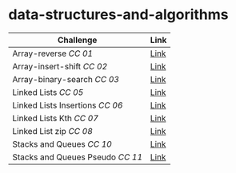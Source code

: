 ﻿# data-structures-and-algorithms

| Challenge      | Link |
| ----------- | ----------- |
| Array-reverse *CC 01*| [Link](/DataStructure/DataStructure/data-structure-console/array-reverse/) |
| Array-insert-shift *CC 02*| [Link](/DataStructure/DataStructure/data-structure-console/array-insert-shift/) |
| Array-binary-search *CC 03*| [Link](/DataStructure/DataStructure/data-structure-console/array-binary-search/) |
| Linked Lists *CC 05*| [Link](/DataStructure/DataStructure/data-structure-console/linked-list/) |
| Linked Lists Insertions *CC 06*| [Link](/DataStructure/DataStructure/data-structure-console/linked-list-insertions) |
| Linked Lists Kth *CC 07*| [Link](/DataStructure/DataStructure/data-structure-console/linked-list-kth) |
| Linked List zip *CC 08*| [Link](/DataStructure/DataStructure/data-structure-console/linked-list-zip/)|
| Stacks and Queues *CC 10*| [Link](/DataStructure/DataStructure/data-structure-console/stack-and-queue/)|
| Stacks and Queues Pseudo *CC 11*| [Link](/DataStructure/DataStructure/data-structure-console/stack-queue-pseudo/)|

